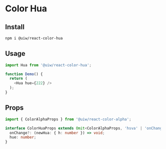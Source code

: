 Color Hua
===

## Install

```bash
npm i @uiw/react-color-hua
```

## Usage

```js
import Hua from '@uiw/react-color-hua';

function Demo() {
  return (
    <Hua hue={222} />
  );
}
```

## Props

```ts
import { ColorAlphaProps } from '@uiw/react-color-alpha';

interface ColorHuaProps extends Omit<ColorAlphaProps, 'hsva' | 'onChange'> {
  onChange?: (newHua: { h: number }) => void;
  hue: number;
}
```
